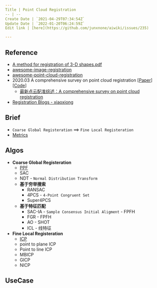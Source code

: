 ```yaml
---
Title | Point Cloud Registration
-- | --
Create Date | `2021-04-29T07:34:54Z`
Update Date | `2022-01-20T06:24:59Z`
Edit link | [here](https://github.com/junxnone/aiwiki/issues/235)

---
```

## Reference
- [A method for registration of 3-D shapes.pdf](https://github.com/junxnone/tech-io/files/6397002/A.method.for.registration.of.3-D.shapes.pdf)
- [awesome-image-registration](https://github.com/Awesome-Image-Registration-Organization/awesome-image-registration)
- [awesome-point-cloud-registration](https://github.com/XuyangBai/awesome-point-cloud-registration)
- 2020.03  A comprehensive survey on point cloud registration  [[Paper](https://arxiv.org/abs/2103.02690v2)] [[Code]()]
  - [最新点云配准综述：A comprehensive survey on point cloud registration](https://zhuanlan.zhihu.com/p/355578871)
- [Registration Blogs - xiaoxiong](https://littlebearsama.github.io/categories/Registration/)

## Brief
- `Coarse Global Registeration` ==> `Fine Local Registeration`
- [Metrics](https://github.com/junxnone/tech-io/issues/983)


## Algos
- **Coarse Global Registeration**
  - [PPF](/3D_Algos_PPF)
  - SAC
  - NDT - `Normal Distribution Transform` 
  - **基于穷举搜索**
    - RANSAC
    - 4PCS - `4-Point Congruent Set`
    - Super4PCS
  - **基于特征匹配**
    - SAC-IA - `Sample Consensus Initial Aligment` - FPFH
    - FGR - FPFH
    - AO - SHOT
    - ICL - 线特征
- **Fine Local Registeration**
  - [ICP](3D_Algos_ICP)
  - point to plane ICP
  - Point to line ICP
  - MBICP
  - GICP
  - NICP


## UseCase

